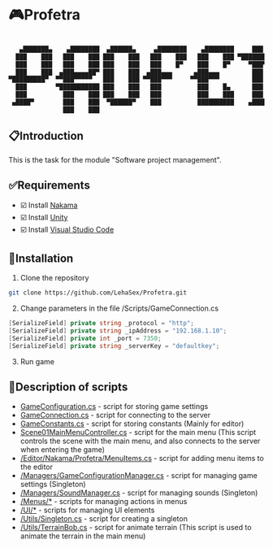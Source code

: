 # 🎮Profetra
```php

   ▄███████▄    ▄████████  ▄██████▄     ▄████████    ▄████████     ███        ▄████████    ▄████████ 
  ███    ███   ███    ███ ███    ███   ███    ███   ███    ███ ▀█████████▄   ███    ███   ███    ███ 
  ███    ███   ███    ███ ███    ███   ███    █▀    ███    █▀     ▀███▀▀██   ███    ███   ███    ███ 
  ███    ███  ▄███▄▄▄▄██▀ ███    ███  ▄███▄▄▄      ▄███▄▄▄         ███   ▀  ▄███▄▄▄▄██▀   ███    ███ 
▀█████████▀  ▀▀███▀▀▀▀▀   ███    ███ ▀▀███▀▀▀     ▀▀███▀▀▀         ███     ▀▀███▀▀▀▀▀   ▀███████████ 
  ███        ▀███████████ ███    ███   ███          ███    █▄      ███     ▀███████████   ███    ███ 
  ███          ███    ███ ███    ███   ███          ███    ███     ███       ███    ███   ███    ███ 
 ▄████▀        ███    ███  ▀██████▀    ███          ██████████    ▄████▀     ███    ███   ███    █▀  
               ███    ███                                                    ███    ███              
```
## 📋Introduction
This is the task for the module "Software project management".
## ✅Requirements
- ☑️ Install [Nakama](https://heroiclabs.com/docs/install-docker-quickstart/)
- ☑️ Install [Unity](https://unity3d.com/get-unity/download)
- ☑️ Install [Visual Studio Code](https://code.visualstudio.com/download)

## 🔧Installation
1. Clone the repository
```bash
git clone https://github.com/LehaSex/Profetra.git
```
2. Change parameters in the file /Scripts/GameConnection.cs
```csharp
[SerializeField] private string _protocol = "http";
[SerializeField] private string _ipAddress = "192.168.1.10";
[SerializeField] private int _port = 7350;
[SerializeField] private string _serverKey = "defaultkey";
```
3. Run game

## 📝Description of scripts
- [GameConfiguration.cs](/Assets/Profetra/Scripts/GameConfiguration.cs) - script for storing game settings
- [GameConnection.cs](/Assets/Profetra/Scripts/GameConnection.cs) - script for connecting to the server
- [GameConstants.cs](/Assets/Profetra/Scripts/GameConstants.cs) - script for storing constants (Mainly for editor)
- [Scene01MainMenuController.cs](/Assets/Profetra/Scripts/Scene01MainMenuController.cs) - script for the main menu (This script controls the scene with the main menu, and also connects to the server when entering the game)
- [/Editor/Nakama/Profetra/MenuItems.cs](/Assets/Profetra/Scripts/Editor/Nakama/Profetra/MenuItems.cs) - script for adding menu items to the editor
- [/Managers/GameConfigurationManager.cs](/Assets/Profetra/Scripts/Managers/GameConfigurationManager.cs) - script for managing game settings (Singleton)
- [/Managers/SoundManager.cs](/Assets/Profetra/Scripts/Managers/SoundManager.cs) - script for managing sounds (Singleton)
- [/Menus/*](/Assets/Profetra/Scripts/Menus/) - scripts for managing actions in menus
- [/UI/*](/Assets/Profetra/Scripts/UI/) - scripts for managing UI elements
- [/Utils/Singleton.cs](/Assets/Profetra/Scripts/Utils/Singleton.cs) - script for creating a singleton
- [/Utils/TerrainBob.cs](/Assets/Profetra/Scripts/Utils/TerrainBob.cs) - script for animate terrain (This script is used to animate the terrain in the main menu)